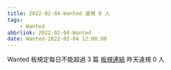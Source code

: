 ```yaml
---
title: 2022-02-04-Wanted 違規 0 人
tags:
    - Wanted
abbrlink: 2022-02-04-Wanted
date: Wanted-2022-02-04 12:00:00
---
```

Wanted 板規定每日不能超過 3 篇 [板規連結](https://www.ptt.cc/bbs/Wanted/M.1608829773.A.D3B.html)
昨天違規 0 人